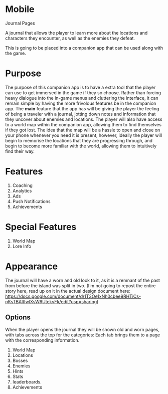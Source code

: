 # Mobile
Journal Pages

A journal that allows the player to learn more about the locations and characters they encounter, as well as the enemies they defeat.

This is going to be placed into a companion app that can be used along with the game.
# Purpose
The purpose of this companion app is to have a extra tool that the player can use to get immersed in the game if they so choose. 
Rather than forcing heavy dialogue into the in-game menus and cluttering the interface, it can remain simple by having the more frivolous features be in the companion app. 
The **main** feature that the app has will be giving the player the feeling of being a traveler with a journal, jotting down notes and information that they uncover about enemies and locations. 
The player will also have access to a world map within the companion app, allowing them to find themselves if they got lost. 
The idea that the map will be a hassle to open and close on your phone whenever you need it is present, however, ideally the player will begin to memorise the locations that they are progressing through, and begin to become more familiar with the world, allowing them to intuitively find their way.

# Features
1. Coaching
2. Analytics
3. Ads
4. Push Notifications 
5. Achievements
 
# Special Features
1. World Map
2. Lore Info


# Appearance
The journal will have a worn and old look to it, as it is a remnant of the past from before the island was split in two. 
(I’m not going to repost the entire story here, read up on it in the actual design document here: https://docs.google.com/document/d/1T3Oe1xNh0cbee9RHTiCs-pKsTBAltIwlXsW6UtekvFk/edit?usp=sharing)

## Options
When the player opens the journal they will be shown old and worn pages, with tabs across the top for the categories: 
Each tab brings them to a page with the corresponding information.
1. World Map
2. Locations
3. Bosses
4. Enemies
5. Hints
6. Stats
7. leaderboards. 
8. Achievements

